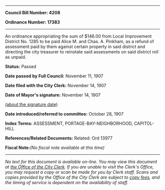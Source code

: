 

********

**Council Bill Number: 4208**
   
**Ordinance Number: 17383**
********

 An ordinance appropriating the sum of $146.00 from Local Improvement District No. 1285 to be paid Alice M. and Chas. A. Pinkham, as a refund of assessment paid by them against certain property in said district and directing the city treasurer to reinstate said assessments on said district roll as unpaid.

**Status:** Passed
   
**Date passed by Full Council:** November 11, 1907
   
**Date filed with the City Clerk:** November 14, 1907
   
**Date of Mayor's signature:** November 14, 1907
   
[(about the signature date)](/~public/approvaldate.htm)
   
   
   
**Date introduced/referred to committee:** October 28, 1907
   
   
**Index Terms:** ASSESSMENT, PORTAGE-BAY-NEIGHBORHOOD, CAPITOL-HILL

**References/Related Documents:** Related: Ord 13977

**Fiscal Note:**_(No fiscal note available at this time)_
********

_No text for this document is available on-line. You may view this document at [the Office of the City Clerk](http://www.seattle.gov/leg/clerk/contactUs.htm). If you are unable to visit the Clerk's Office, you may request a copy or scan be made for you by Clerk staff. Scans and copies provided by the Office of the City Clerk are subject to [copy fees](http://clerk.seattle.gov/~public/clerkfees.htm), and the timing of service is dependent on the availability of staff._


